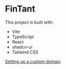 # FinTant
This project is built with:

- Vite
- TypeScript
- React
- shadcn-ui
- Tailwind CSS

[Setting up a custom domain](https://docs.lovable.dev/features/custom-domain#custom-domain)
